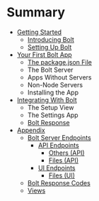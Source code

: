 # Summary

* [Getting Started](README.md)
    * [Introducing Bolt](sub.md)
    * [Setting Up Bolt](setting-up-bolt.md)
* [Your First Bolt App](your-first-bolt-app.md)
    * [The package.json File](packagejson.md)
    * The Bolt Server
    * Apps Without Servers
    * Non-Node Servers
    * Installing the App
* [Integrating With Bolt](integrating-with-bolt.md)
    * The Setup View
    * The Settings App
    * [Bolt Response](bolt-response.md)
* [Appendix](appendix.md)
    * [Bolt Server Endpoints](bolt-server-endpoints.md)
        * [API Endpoints](api-endpoints.md)
            * [Others \(API\)](others.md)
            * [Files \(API\)](files-api.md)
        * [UI Endpoints](ui-endpoints.md)
            * [Files \(UI\)](files-ui.md)
    * [Bolt Response Codes](bolt-response-codes.md)
    * [Views](views.md)

